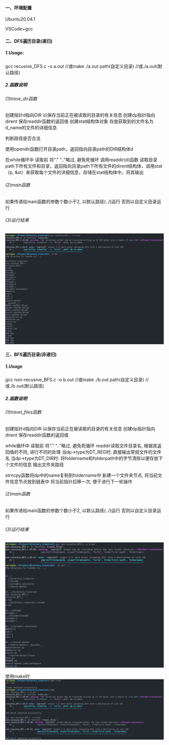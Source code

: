 #### 一、环境配置

Ubuntu20.04.1

VSCode+gcc



#### 二、DFS遍历目录(递归)

##### 1.Usage:

gcc recusive_DFS.c -o a.out	//或make
./a.out path(自定义目录)		 //或./a.out(默认路径)

##### 2.函数说明

###### (1)trave_dir函数

创建指针d指向DIR 以保存当前正在被读取的目录的有关信息
创建dp指针指向dirent 保存readdir函数的返回值
创建stat结构体对象 存放获取到的文件名为d_name的文件的详细信息

判断路径是否合法

使用opendir函数打开目录path，返回指向目录path的DIR结构体d

在while循环中
读取前 将"." ".."略过, 避免死循环
调用readdir(d)函数 读取目录path下所有文件和目录，返回指向目录path下所有文件的dirent结构体，调用stat（p, &st）来获取每个文件的详细信息，存储在stat结构体中，将其输出

###### (2)main函数

如果传递给main函数的参数个数小于2, 以默认路径(../)运行
否则以自定义目录运行

###### (3)运行结果

![image-20220511090800204](./img/image-20220511090800204.png)



#### 三、BFS遍历目录(非递归)

##### 1.Usage

gcc non-recusive_BFS.c -o b.out	//或make
./b.out path(自定义目录)				 //或./b.out(默认路径)

##### 2.函数说明

###### (1)travel_files函数

创建指针d指向DIR 以保存当前正在被读取的目录的有关信息
创建dp指针指向dirent 保存readdir函数的返回值

while循环中
读取前 将"." ".."略过, 避免死循环
readdir读取文件目录名, 根据其返回值的不同, 进行不同的处理
当dp->type为DT_REG时:
直接输出常规文件的文件名
当dp->type为DT_DIR时:
将foldername和folderpath中的字节清除以便存放下个文件的信息
输出文件夹路径

strncpy函数将dp中的name复制到foldername中
新建一个文件夹节点, 将当前文件信息节点放到链表中
将当前指针后移一次, 便于进行下一轮操作

###### (2)main函数

如果传递给main函数的参数个数小于2, 以默认路径(../)运行
否则以自定义目录运行

###### (3)运行结果

![image-20220511091015835](./img/image-20220511091015835.png)

使用make时
![image-20220511093409584](./img/image-20220511093409584.png)
